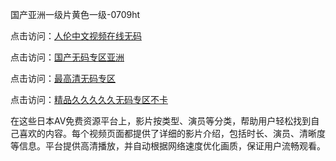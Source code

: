 国产亚洲一级片黄色一级-0709ht

点击访问：<a href="https://heiliaoxqkkct.pages.dev">人伦中文视频在线无码</a>

点击访问：<a href="https://heiliaoxwd5i8.pages.dev">国产无码专区亚洲</a>

点击访问：<a href="https://heiliaowt0d7p.pages.dev">最高清无码专区</a>

点击访问：<a href="https://heiliaoga6s9v.pages.dev">精品久久久久久无码专区不卡</a>

在这些日本AV免费资源平台上，影片按类型、演员等分类，帮助用户轻松找到自己喜欢的内容。每个视频页面都提供了详细的影片介绍，包括时长、演员、清晰度等信息。平台提供高清播放，并自动根据网络速度优化画质，保证用户流畅观看。

<span style="display:none;">[Canonical link](https://github.com/no20250709/no10 ）</span>
